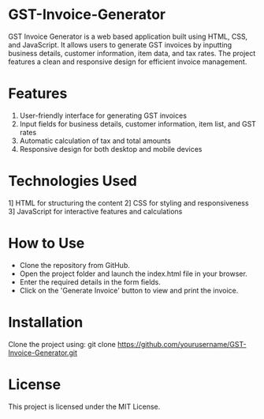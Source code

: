 # GST-Invoice-Generator
GST Invoice Generator is a web based application built using HTML, CSS, and JavaScript. It allows users to generate GST invoices by inputting business details, customer information, item data, and tax rates. The project features a clean and responsive design for efficient invoice management.

# Features
1. User-friendly interface for generating GST invoices
2. Input fields for business details, customer information, item list, and GST rates
3. Automatic calculation of tax and total amounts
4. Responsive design for both desktop and mobile devices

# Technologies Used
1] HTML for structuring the content
2] CSS for styling and responsiveness
3] JavaScript for interactive features and calculations

# How to Use
- Clone the repository from GitHub.
- Open the project folder and launch the index.html file in your browser.
- Enter the required details in the form fields.
- Click on the 'Generate Invoice' button to view and print the invoice.

# Installation
Clone the project using:
git clone https://github.com/yourusername/GST-Invoice-Generator.git

# License
This project is licensed under the MIT License.
